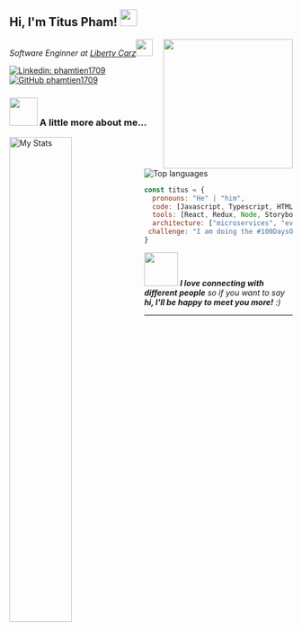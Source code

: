 <h2> Hi, I'm Titus Pham! <img src="https://media4.giphy.com/media/v1.Y2lkPTc5MGI3NjExNG5wM2pianNmOTJoaGt4cmkyMXMxMGJlOHVzZnQ0YzAwMXlkZWNkMSZlcD12MV9pbnRlcm5hbF9naWZfYnlfaWQmY3Q9Zw/l0DEKSaNB0vvWztpm/giphy.gif" width="30"></h2>
<img align='right' src="https://media3.giphy.com/media/v1.Y2lkPTc5MGI3NjExYzVoa2d1d2R1Zmo3emEydGd6M3Nma25raDE2bXVjMzd5ZjA5dDFmMyZlcD12MV9pbnRlcm5hbF9naWZfYnlfaWQmY3Q9Zw/mGDzpZjyp5c6FkwcrI/giphy.gif" width="230">
<p><em>Software Enginner at <a href="https://www.libertycarz.com">Liberty Carz</a><img src="https://media.giphy.com/media/fYSnHlufseco8Fh93Z/giphy.gif" width="30"></em></p>

[![Linkedin: phamtien1709](https://img.shields.io/badge/-phamtien1709-blue?style=flat-square&logo=Linkedin&logoColor=white&link=https://www.linkedin.com/in/tien-pham-084a66128/)](https://www.linkedin.com/in/tien-pham-084a66128/)
[![GitHub phamtien1709](https://img.shields.io/github/followers/phamtien1709?label=follow&style=social)](https://github.com/phamtien1709)


### <img src="https://media.giphy.com/media/VgCDAzcKvsR6OM0uWg/giphy.gif" width="50"> A little more about me... 

<img alt="My Stats" align="left" width="47%" src="https://github-readme-stats.vercel.app/api?username=phamtien1709&show_icons=true&theme=swift"><img alt="Top languages" src="https://github-readme-stats.vercel.app/api/top-langs/?username=anuraghazra">

```javascript
const titus = {
  pronouns: "He" | "him",
  code: [Javascript, Typescript, HTML, CSS, Ruby, Python, Java],
  tools: [React, Redux, Node, Storybook, Styled-Components, Jest, Docker],
  architecture: ["microservices", "event-driven", "design system pattern"],
 challenge: "I am doing the #100DaysOfCode challenge focused on react and typescript"
}
```

<img src="https://media.giphy.com/media/LnQjpWaON8nhr21vNW/giphy.gif" width="60"> <em><b>I love connecting with different people</b> so if you want to say <b>hi, I'll be happy to meet you more!</b> :)</em>

---
